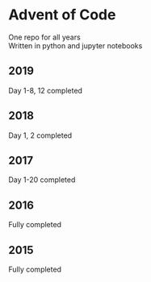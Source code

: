 # Advent of Code
One repo for all years  
Written in python and jupyter notebooks

## 2019
Day 1-8, 12 completed

## 2018
Day 1, 2 completed

## 2017
Day 1-20 completed

## 2016
Fully completed

## 2015
Fully completed
